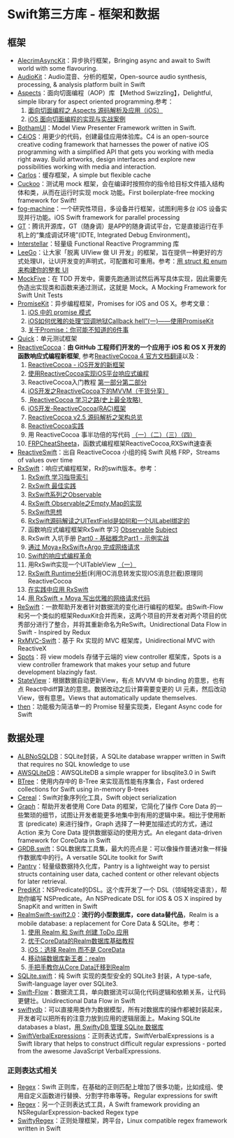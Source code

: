 # Swift第三方库 - 框架和数据
## 框架
- [AlecrimAsyncKit][1]：异步执行框架，Bringing async and await to Swift world with some flavouring.
- [AudioKit][2]：Audio混音、分析的框架，Open-source audio synthesis, processing, & analysis platform built in Swift
- [Aspects][3]：面向切面编程（AOP）库 【Method Swizzling】，Delightful, simple library for aspect oriented programming.参考：
	1. [面向切面编程之 Aspects 源码解析及应用（iOS）][4]
	2. [iOS 面向切面编程的实现与实战案例][5]
- [BothamUI][6]：Model View Presenter Framework written in Swift.
- [C4iOS][7]：用更少的代码，创建最佳应用体验库。C4 is an open-source creative coding framework that harnesses the power of native iOS programming with a simplified API that gets you working with media right away. Build artworks, design interfaces and explore new possibilities working with media and interaction.
- [Carlos][8]：缓存框架，A simple but flexible cache
- [Cuckoo][9]：测试用 mock 框架，会在编译时按照你的指令给目标文件插入结构体和类，从而在运行时实现 mock 功能。First boilerplate-free mocking framework for Swift!
- [fog-machine][10]：一个研究性项目，多设备并行框架，试图利用多台 iOS 设备实现并行功能。iOS Swift framework for parallel processing
- [GT][11]：腾讯开源库，GT（随身调）是APP的随身调试平台，它是直接运行在手机上的“集成调试环境”(IDTE, Integrated Debug Environment)。
- [Interstellar][12]：轻量级 Functional Reactive Programming 库
- [LeeGo][13]：让大家「脱离 UIView 做 UI 开发」的框架，旨在提供一种更好的方式处理UI，让UI开发变的声明式，可配置和可重用。参考：[用 struct 和 enum 来构建你的整套 UI][14]
- [MockFive][15]：在 TDD 开发中，需要先跑通测试然后再写具体实现，因此需要先伪造出实现类和函数来通过测试，这就是 Mock。A Mocking Framework for Swift Unit Tests
- [PromiseKit][16]：异步编程框架，Promises for iOS and OS X。参考文章：
	1. [iOS 中的 promise 模式][17]
	2. [iOS如何优雅的处理“回调地狱Callback hell”(一)——使用PromiseKit][18]
	3. [关于Promise：你可能不知道的6件事][19]
- [Quick][20]：单元测试框架
- [ReactiveCocoa][21]：**由 GitHub 工程师们开发的一个应用于 iOS 和 OS X 开发的函数响应式编程新框架**, 参考[ReactiveCocoa 4 官方文档翻译][22]以及：
	1. [ReactiveCocoa - iOS开发的新框架][23]
	2. [使用ReactiveCocoa实现iOS平台响应式编程][24]
	2. ReactiveCocoa入门教程 [第一部分][25][第二部分][26]
	3. [iOS开发之ReactiveCocoa下的MVVM（干货分享）][27]
	4. [ ReactiveCocoa 学习之路(史上最全攻略) ][28]
	5. [iOS开发-ReactiveCocoa(RAC)框架][29]
	6. [ReactiveCocoa v2.5 源码解析之架构总览][30]
	7. [ReactiveCocoa实践][31]
	8. 用 ReactiveCocoa 事半功倍的写代码 [（一）][32][（二）][33][（三）][34][（四）][35]
	9. [FRPCheatSheeta][36]，函数式编程框架ReactiveCocoa,RXSwift速查表
- [ReactiveSwift][37]：出自 ReactiveCocoa 小组的纯 Swift 风格 FRP，Streams of values over time
- [RxSwift][38]：响应式编程框架，Rx的swift版本。参考：
	1. [RxSwift 学习指导索引][39]
	2. [RxSwift 最佳实践][40]
	1. [RxSwift系列之Observable][41]
	2. [RxSwift Observable之Empty,Map的实现][42]
	3. [RxSwift思想][43]
	4. [RxSwift源码解读之UITextField是如何和一个UILabel绑定的][44]
	5. 函数响应式编程框架RxSwift 学习 [Observable][45] [Subject][46]
	6. RxSwift 入坑手册 [Part0 - 基础概念][47][Part1 - 示例实战][48]
	7. [通过 Moya+RxSwift+Argo 完成网络请求][49]
	8. [Swift的响应式编程革命][50]
	9. 用RxSwift实现一个UITableView [（一）][51]
	10. [RxSwift Runtime分析][52](利用OC消息转发实现IOS消息拦截)原理同ReactiveCocoa
	11. [在实践中应用 RxSwift][53]
	12. [用 RxSwift + Moya 写出优雅的网络请求代码][54]
- [ReSwift][55]：一款帮助开发者针对数据流的变化进行编程的框架。由Swift-Flow和另一个类似的框架ReduxKit合并而来，这两个项目的开发者对两个项目的优秀部分进行了整合，并将其重新命名为ReSwift。Unidirectional Data Flow in Swift - Inspired by Redux
- [RxMVC-Swift][56]：基于 Rx 实现的 MVC 框架库，Unidirectional MVC with ReactiveX
- [Spots][57]：将 view models 存储于云端的 view controller 框架库，Spots is a view controller framework that makes your setup and future development blazingly fast.
- [StateView][58]：根据数据自动更新View，有点 MVVM 中 binding 的意思，也有点 React中diff算法的意思。数据改动之后计算需要变更的 UI 元素，然后改动 View，很有意思。Views that automatically update themselves.
- [then][59]：功能极为简洁单一的 Promise 轻量实现类，Elegant Async code for Swift

## 数据处理
- [ALBNoSQLDB][60]：SQLite封装，A SQLite database wrapper written in Swift that requires no SQL knowledge to use
- [AWSQLiteDB][61]：AWSQLiteDB a simple wrapper for libsqlite3.0 in Swift
- [BTree][62]：使用内存中的 B-Tree 来实现高性能有序集合，Fast ordered collections for Swift using in-memory B-trees
- [Cereal][63]：Swift对象序列化工具，Swift object serialization
- [Graph][64]：帮助开发者使用 Core Data 的框架，它简化了操作 Core Data 的一些繁琐的细节，试图让开发者能更多地集中到有用的逻辑中来。相比于使用断言 (predicate) 来进行操作，Graph 选择了一种更加描述式的方式，通过 Action 来为 Core Data 提供数据驱动的使用方式。An elegant data-driven framework for CoreData in Swift
- [GRDB.swift][65]：SQL数据库工具集，最大的亮点是：可以像操作普通对象一样操作数据库中的行。A versatile SQLite toolkit for Swift
- [Pantry][66]：轻量级数据持久化库，Pantry is a lightweight way to persist structs containing user data, cached content or other relevant objects for later retrieval.
- [PrediKit][67]：NSPredicate的DSL。这个库开发了一个 DSL（领域特定语言），帮助你编写 NSPredicate。An NSPredicate DSL for iOS & OS X inspired by SnapKit and written in Swift
- [RealmSwift-swift2.0][68]：**流行的小型数据库，core data替代品**，Realm is a mobile database: a replacement for Core Data & SQLite。参考：
	1. [使用 Realm 和 Swift 创建 ToDo 应用][69]
	2. [优于CoreData的Realm数据库基础教程][70]
	3. [iOS：选择 Realm 而不是 CoreData][71]
	4. [移动端数据库新王者：realm][72]
	5. [手把手教你从Core Data迁移到Realm][73]
- [SQLite.swift][74]：纯 Swift 实现的类型安全的 SQLite3 封装，A type-safe, Swift-language layer over SQLite3.
- [Swift-Flow][75]：数据流工具，单向数据流可以简化代码逻辑和依赖关系，让代码更健壮。Unidirectional Data Flow in Swift
- [swiftydb][76]：可以直接用类作为数据模型，所有对数据库的操作都被封装起来，开发者可以把所有的注意力放到应用的逻辑层面上。Making SQLite databases a blast，[用 SwiftyDB 管理 SQLite 数据库][77]
- [SwiftVerbalExpressions][78]：正则表达式库，SwiftVerbalExpressions is a Swift library that helps to construct difficult regular expressions - ported from the awesome JavaScript VerbalExpressions.

### 正则表达式相关
- [Regex][79]：Swift 正则库，在基础的正则匹配上增加了很多功能，比如成组、使用自定义函数进行替换、分割字符串等等。Regular expressions for swift
- [Regex][80]：另一个正则表达式工具，A Swift framework providing an NSRegularExpression-backed Regex type
- [SwiftyRegex][81]：正则处理框架，跨平台，Linux compatible regex framework written in Swift

[1]:	https://github.com/Alecrim/AlecrimAsyncKit "AlecrimAsyncKit"
[2]:	https://github.com/audiokit/AudioKit "AudioKit"
[3]:	https://github.com/steipete/Aspects "Aspects"
[4]:	http://wereadteam.github.io/2016/06/30/Aspects/ "面向切面编程之 Aspects 源码解析及应用（iOS）"
[5]:	http://www.jianshu.com/p/978ac4f49828 "iOS 面向切面编程的实现与实战案例"
[6]:	https://github.com/Karumi/BothamUI "BothamUI"
[7]:	https://github.com/C4Framework/C4iOS "C4iOS"
[8]:	https://github.com/WeltN24/Carlos "Carlos"
[9]:	https://github.com/SwiftKit/Cuckoo "Cuckoo"
[10]:	https://github.com/ngageoint/fog-machine "fog-machine"
[11]:	https://github.com/TencentOpen/GT "GT"
[12]:	https://github.com/JensRavens/Interstellar "Interstellar"
[13]:	https://github.com/wangshengjia/LeeGo "LeeGo"
[14]:	http://allblue.me/swift/2016/05/26/LeeGo-chinese-version/
[15]:	https://github.com/DeliciousRaspberryPi/MockFive "MockFive"
[16]:	https://github.com/mxcl/PromiseKit "PromiseKit"
[17]:	http://nathanli.cn/2015/11/15/ios-%E4%B8%AD%E7%9A%84-promise-%E6%A8%A1%E5%BC%8F/ "iOS 中的 promise 模式"
[18]:	http://www.jianshu.com/p/f060cfd52f17 "iOS如何优雅的处理“回调地狱Callback hell”(一)——使用PromiseKit"
[19]:	https://github.com/dwqs/blog/issues/1
[20]:	https://github.com/Quick/Quick "Quick"
[21]:	https://github.com/ReactiveCocoa/ReactiveCocoa "ReactiveCocoa"
[22]:	http://www.jianshu.com/p/226f33fcce51 "ReactiveCocoa 4 官方文档翻译"
[23]:	http://www.devtang.com/blog/2014/02/11/reactivecocoa-introduction
[24]:	http://www.itiger.me/?p=38
[25]:	http://www.cnblogs.com/tmacforever/p/4878180.html "ReactiveCocoa入门教程——第一部分(转)"
[26]:	http://www.cnblogs.com/tmacforever/p/4882462.html "ReactiveCocoa入门教程——第二部分(转)"
[27]:	http://www.cnblogs.com/ludashi/p/4925042.html "iOS开发之ReactiveCocoa下的MVVM（干货分享）"
[28]:	http://runningyoung.github.io/ios/ReactiveCocoa/ "ReactiveCocoa 学习之路(史上最全攻略)"
[29]:	http://yimouleng.com/2015/12/20/ios-ReactiveCocoa/ "iOS开发-ReactiveCocoa(RAC)框架"
[30]:	http://blog.leichunfeng.com/blog/2015/12/25/reactivecocoa-v2-dot-5-yuan-ma-jie-xi-zhi-jia-gou-zong-lan/ "ReactiveCocoa v2.5 源码解析之架构总览"
[31]:	http://beice1990.duapp.com/reactivecocoashi-jian/ "ReactiveCocoa实践"
[32]:	http://fengjian0106.github.io/2016/04/17/The-Power-Of-Composition-In-FRP-Part-1/ "用 ReactiveCocoa 事半功倍的写代码（一）"
[33]:	http://fengjian0106.github.io/2016/04/26/The-Power-Of-Composition-In-FRP-Part-2/ "用 ReactiveCocoa 事半功倍的写代码（二）"
[34]:	http://fengjian0106.github.io/2016/04/28/The-Power-Of-Composition-In-FRP-Part-3/ "用 ReactiveCocoa 事半功倍的写代码（三）"
[35]:	http://fengjian0106.github.io/2016/05/03/The-Power-Of-Composition-In-FRP-Part-4/ "用 ReactiveCocoa 事半功倍的写代码（四）"
[36]:	https://github.com/aiqiuqiu/FRPCheatSheeta "FRPCheatSheeta"
[37]:	https://github.com/ReactiveCocoa/ReactiveSwift "ReactiveSwift"
[38]:	https://github.com/ReactiveX/RxSwift "RxSwift"
[39]:	http://t.swift.gg/d/2-rxswift
[40]:	https://github.com/ipader/SwiftGuide/wiki/RxSwift%20%E6%9C%80%E4%BD%B3%E5%AE%9E%E8%B7%B5 "RxSwift 最佳实践"
[41]:	http://fengdeng.github.io/blog/2016/01/12/rxswiftxi-lie-zhi-observable/ "RxSwift系列之Observable"
[42]:	http://fengdeng.github.io/blog/2016/01/13/rxswift-observablezhi-just/ "RxSwift Observable之Empty,Map的实现"
[43]:	http://fengdeng.github.io/blog/2016/01/19/rxswiftsi-xiang/ "RxSwift思想"
[44]:	http://fengdeng.github.io/blog/2016/01/22/rxswift-dao-di-[?]-ge-uitextfieldshi-ru-he-he-[?]-ge-uilabelbang-ding-de/ "RxSwift源码解读之UITextField是如何和一个UILabel绑定的"
[45]:	http://www.jianshu.com/p/2351ba7f22e4 "函数响应式编程框架RxSwift 学习——Observable"
[46]:	http://www.jianshu.com/p/209cae2a54a1 "函数响应式编程框架RxSwift 学习——Subject"
[47]:	http://blog.callmewhy.com/2015/09/21/rxswift-getting-started-0/ "RxSwift 入坑手册 Part0 - 基础概念"
[48]:	http://blog.callmewhy.com/2015/09/23/rxswift-getting-started-1/ "RxSwift 入坑手册 Part1 - 示例实战"
[49]:	http://blog.callmewhy.com/2015/11/01/moya-rxswift-argo-lets-go/ "通过 Moya+RxSwift+Argo 完成网络请求"
[50]:	http://mp.weixin.qq.com/s?__biz=MzA3ODg4MDk0Ng==&mid=2651112245&idx=1&sn=6536b90c09651380ec2009eb46ed9281#rd
[51]:	http://www.jianshu.com/p/d57ff2b3e0d4 "【RxSwift系列】用RxSwift实现一个UITableView（一）"
[52]:	http://www.jianshu.com/p/77acd1bba906
[53]:	http://swift.gg/2016/07/08/using-rxswift-in-practice/ "在实践中应用 RxSwift"
[54]:	http://liuduo.me/2016/07/24/rxswiftmoyanetwork/ "用 RxSwift + Moya 写出优雅的网络请求代码"
[55]:	https://github.com/ReSwift/ReSwift "ReSwift"
[56]:	https://github.com/Hardtack/RxMVC-Swift "RxMVC-Swift"
[57]:	https://github.com/hyperoslo/Spots "Spots"
[58]:	https://github.com/sahandnayebaziz/StateView "StateView"
[59]:	https://github.com/s4cha/then "then"
[60]:	https://github.com/AaronBratcher/ALBNoSQLDB
[61]:	https://github.com/adow/AWSQLiteDB "AWSQLiteDB"
[62]:	https://github.com/lorentey/BTree "BTree"
[63]:	https://github.com/Weebly/Cereal "Cereal"
[64]:	https://github.com/CosmicMind/Graph "Graph"
[65]:	https://github.com/groue/GRDB.swift "GRDB.swift"
[66]:	https://github.com/nickoneill/Pantry "Pantry"
[67]:	https://github.com/KrakenDev/PrediKit "PrediKit"
[68]:	https://github.com/realm/realm-cocoa/tree/master/RealmSwift-swift2.0 "RealmSwift-swift2.0"
[69]:	http://swift.gg/2015/12/08/building-a-todo-app-using-realm-and-swift/ "使用 Realm 和 Swift 创建 ToDo 应用"
[70]:	http://www.cnblogs.com/jgCho/p/5286444.html "优于CoreData的Realm数据库基础教程"
[71]:	http://swift.gg/2015/12/08/ios-realm-instead-of-coredata/ "iOS：选择 Realm 而不是 CoreData"
[72]:	http://www.jianshu.com/p/2b4388cf2a2d "移动端数据库新王者：realm"
[73]:	http://www.jianshu.com/p/d79b2b1bfa72 "手把手教你从Core Data迁移到Realm"
[74]:	https://github.com/stephencelis/SQLite.swift "SQLite.swift"
[75]:	https://github.com/Swift-Flow/Swift-Flow "Swift-Flow"
[76]:	https://github.com/Oyvindkg/swiftydb "swiftydb"
[77]:	http://swift.gg/2016/05/17/swiftydb/ "用 SwiftyDB 管理 SQLite 数据库"
[78]:	https://github.com/VerbalExpressions/SwiftVerbalExpressions "SwiftVerbalExpressions"
[79]:	https://github.com/crossroadlabs/Regex "Regex"
[80]:	https://github.com/sharplet/Regex "Regex"
[81]:	https://github.com/maxadamski/SwiftyRegex "SwiftyRegex"